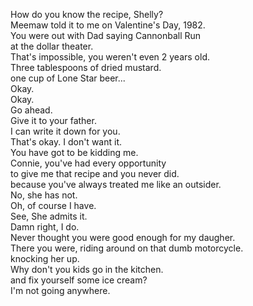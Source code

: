 
How do you know the recipe, Shelly?      
Meemaw told it to me on Valentine's Day, 1982.     
You were out with Dad saying Cannonball Run     
at the dollar theater.     
That's impossible, you weren't even 2 years old.     
Three tablespoons of dried mustard.     
one cup of Lone Star beer...     
Okay.     
Okay.     
Go ahead.     
Give it to your father.     
I can write it down for you.     
That's okay. I don't want it.     
You have got to be kidding me.     
Connie, you've had every opportunity     
to give me that recipe and you never did.     
because you've always treated me like an outsider.     
No, she has not.     
Oh, of course I have.     
See, She admits it.     
Damn right, I do.     
Never thought you were good enough for my daugher.     
There you were, riding around on that dumb motorcycle.     
knocking her up.     
Why don't you kids go in the kitchen.     
and fix yourself some ice cream?     
I'm not going anywhere.     















